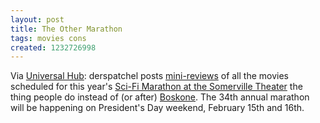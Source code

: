 ```yaml
---
layout: post
title: The Other Marathon
tags: movies cons
created: 1232726998
---
```

Via [Universal Hub](http://www.universalhub.com/node/22894):  derspatchel posts [mini-reviews](http://derspatchel.livejournal.com/688316.html) of all the movies scheduled for this year's [Sci-Fi Marathon at the Somerville Theater](http://scifi.vintagelinux.com/) the thing people do instead of (or after) [Boskone](http://www.nesfa.org/Boskone/).  The 34th annual marathon will be happening on President's Day weekend, February 15th and 16th.
